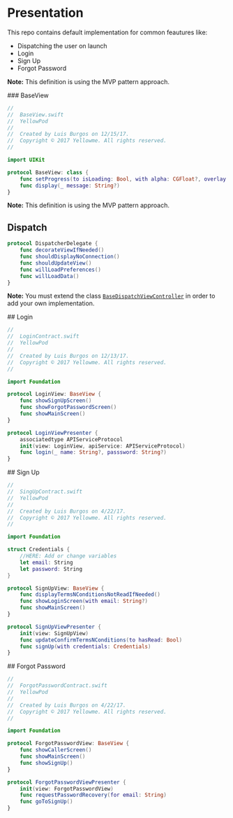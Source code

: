 # Presentation

This repo contains default implementation for common feautures like:
- Dispatching the user on launch
- Login
- Sign Up
- Forgot Password

**Note:** This definition is using the MVP pattern approach.

### BaseView

```swift
//
//  BaseView.swift
//  YellowPod
//
//  Created by Luis Burgos on 12/15/17.
//  Copyright © 2017 Yellowme. All rights reserved.
//

import UIKit

protocol BaseView: class {
    func setProgress(to isLoading: Bool, with alpha: CGFloat?, overlay: UIColor?)
    func display(_ message: String?)
}

```

**Note:** This definition is using the MVP pattern approach.

## Dispatch

```swift
protocol DispatcherDelegate {
    func decorateViewIfNeeded()
    func shouldDisplayNoConnection()
    func shouldUpdateView()
    func willLoadPreferences()
    func willLoadData()
}
```

**Note:** You must extend the class [`BaseDispatchViewController`](./Dispatch/BaseDispatchViewController.swift) in order to add your own implementation.

## Login

```swift
//
//  LoginContract.swift
//  YellowPod
//
//  Created by Luis Burgos on 12/13/17.
//  Copyright © 2017 Yellowme. All rights reserved.
//

import Foundation

protocol LoginView: BaseView {
    func showSignUpScreen()
    func showForgotPasswordScreen()
    func showMainScreen()
}

protocol LoginViewPresenter {
    associatedtype APIServiceProtocol
    init(view: LoginView, apiService: APIServiceProtocol)
    func login(_ name: String?, passsword: String?)
}
```

## Sign Up

```swift
//
//  SingUpContract.swift
//  YellowPod
//
//  Created by Luis Burgos on 4/22/17.
//  Copyright © 2017 Yellowme. All rights reserved.
//

import Foundation

struct Credentials {
    //HERE: Add or change variables
    let email: String
    let password: String
}

protocol SignUpView: BaseView {
    func displayTermsNConditionsNotReadIfNeeded()
    func showLoginScreen(with email: String?)
    func showMainScreen()
}

protocol SignUpViewPresenter {
    init(view: SignUpView)
    func updateConfirmTermsNConditions(to hasRead: Bool)
    func signUp(with credentials: Credentials)
}
```

## Forgot Password

```swift
//
//  ForgotPasswordContract.swift
//  YellowPod
//
//  Created by Luis Burgos on 4/22/17.
//  Copyright © 2017 Yellowme. All rights reserved.
//

import Foundation

protocol ForgotPasswordView: BaseView {
    func showCallerScreen()
    func showMainScreen()
    func showSignUp()
}

protocol ForgotPasswordViewPresenter {
    init(view: ForgotPasswordView)
    func requestPasswordRecovery(for email: String)
    func goToSignUp()
}
```

